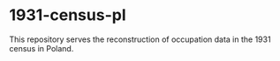 # 1931-census-pl
This repository serves the reconstruction of occupation data in the 1931 census in Poland.
